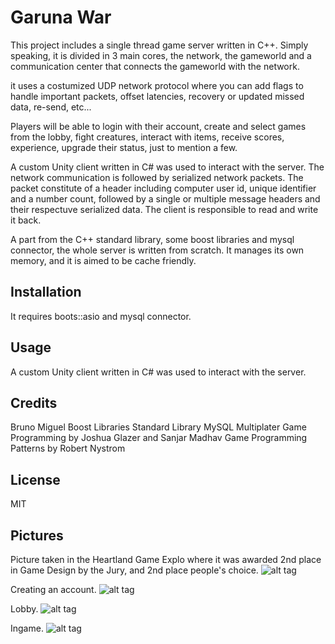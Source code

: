 # Garuna War

This project includes a single thread game server written in C++. Simply speaking, it is divided in 3 main cores, the network, the gameworld and a communication center that connects the gameworld with the network. 

it uses a costumized UDP network protocol where you can add flags to handle important packets, offset latencies, recovery or updated missed data, re-send, etc...

Players will be able to login with their account, create and select games from the lobby, fight creatures, interact with items, receive scores, experience, upgrade their status, just to mention a few.

A custom Unity client written in C# was used to interact with the server. The network communication is followed by serialized network packets. The packet constitute of a header including computer user id, unique identifier and a number count, followed by a single or multiple message headers and their respectuve serialized data. The client is responsible to read and write it back.

A part from the C++ standard library, some boost libraries and mysql connector, the whole server is written from scratch. It manages its own memory, and it is aimed to be cache friendly. 

## Installation

It requires boots::asio and mysql connector.

## Usage

A custom Unity client written in C# was used to interact with the server. 

## Credits

Bruno Miguel
Boost Libraries
Standard Library
MySQL
Multiplater Game Programming by Joshua Glazer and Sanjar Madhav
Game Programming Patterns by Robert Nystrom

## License

MIT

## Pictures

Picture taken in the Heartland Game Explo where it was awarded 2nd place in Game Design by the Jury, and 2nd place people's choice.
![alt tag](http://i.imgur.com/f207Plu.jpg)

Creating an account.
![alt tag](http://i.imgur.com/gnaArZ3.jpg)

Lobby.
![alt tag](http://i.imgur.com/TXu6l3i.png)

Ingame.
![alt tag](http://i.imgur.com/iMadWWE.png)
